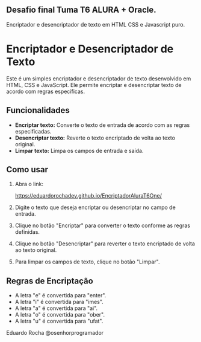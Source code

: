 ## Desafio final Tuma T6 ALURA + Oracle.

Encriptador e desencriptador de texto em HTML CSS e Javascript puro.

# Encriptador e Desencriptador de Texto

Este é um simples encriptador e desencriptador de texto desenvolvido em HTML, CSS e JavaScript. Ele permite encriptar e desencriptar texto de acordo com regras específicas.

## Funcionalidades

- **Encriptar texto:** Converte o texto de entrada de acordo com as regras especificadas.
- **Desencriptar texto:** Reverte o texto encriptado de volta ao texto original.
- **Limpar texto:** Limpa os campos de entrada e saída.

## Como usar

1. Abra o link:
   
    https://eduardorochadev.github.io/EncriptadorAluraT6One/
   
2. Digite o texto que deseja encriptar ou desencriptar no campo de entrada.
3. Clique no botão "Encriptar" para converter o texto conforme as regras definidas.
4. Clique no botão "Desencriptar" para reverter o texto encriptado de volta ao texto original.
5. Para limpar os campos de texto, clique no botão "Limpar".

## Regras de Encriptação

- A letra "e" é convertida para "enter".
- A letra "i" é convertida para "imes".
- A letra "a" é convertida para "ai".
- A letra "o" é convertida para "ober".
- A letra "u" é convertida para "ufat".

Eduardo Rocha @osenhorprogramador
